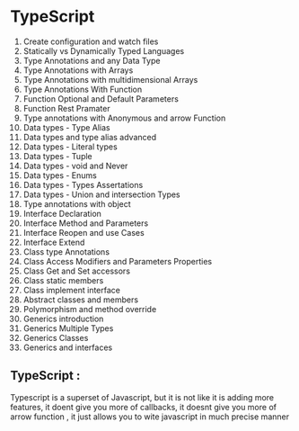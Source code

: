# TypeScript

1. Create configuration and watch files
2. Statically vs Dynamically Typed Languages
3. Type Annotations and any Data Type
4. Type Annotations with Arrays
5. Type Annotations with multidimensional Arrays
6. Type Annotations With Function
7. Function Optional and Default Parameters
8. Function Rest Pramater
9. Type annotations with Anonymous and arrow Function
10. Data types - Type Alias
11. Data types and type alias advanced
12. Data types - Literal types
13. Data types - Tuple
14. Data types - void and Never
15. Data types - Enums
16. Data types - Types Assertations
17. Data types - Union and intersection Types
18. Type annotations with object
19. Interface Declaration
20. Interface Method and Parameters
21. Interface Reopen and use Cases
22. Interface Extend
23. Class type Annotations
24. Class Access Modifiers and Parameters Properties
25. Class Get and Set accessors
26. Class static members
27. Class implement interface
28. Abstract classes and members
29. Polymorphism and method override
30. Generics introduction
31. Generics Multiple Types
32. Generics Classes
33. Generics and interfaces


TypeScript :
-----------

Typescript is a superset of Javascript, but it is not like it is adding more features, it doent give you more of   callbacks, it doesnt give you more of arrow function , it just allows you to wite javascript in much precise manner 



